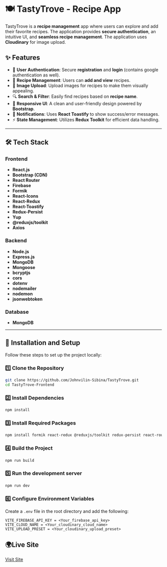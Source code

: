 # 🍽️ TastyTrove - Recipe App

TastyTrove is a **recipe management** app where users can explore and add their favorite recipes. The application provides **secure authentication**, an intuitive UI, and **seamless recipe management**. The application uses **Cloudinary** for image upload.

## ✨ Features

- 🔐 **User Authentication**: Secure **registration** and **login** (contains google authentication as well).
- 📜 **Recipe Management**: Users can **add and view** recipes.
- 📸 **Image Upload**: Upload images for recipes to make them visually appealing.
- 🔍 **Search & Filter**: Easily find recipes based on **recipe name**.
- 🎨 **Responsive UI**: A clean and user-friendly design powered by **Bootstrap**.
- 🔔 **Notifications**: Uses **React Toastify** to show success/error messages.
- ⚡ **State Management**: Utilizes **Redux Toolkit** for efficient data handling.

---

## 🛠 Tech Stack

### **Frontend**
- **React.js**
- **Bootstrap (CDN)**
- **React Router**
- **Firebase**
- **Formik**
- **React-Icons**
- **React-Redux**
- **React-Toastify**
- **Redux-Persist**
- **Yup**
- **@reduxjs/toolkit**
- **Axios**

### **Backend**
- **Node.js**
- **Express.js**
- **MongoDB**
- **Mongoose**
- **bcryptjs**
- **cors**
- **dotenv**
- **nodemailer**
- **nodemon**
- **jsonwebtoken**

### **Database**
- **MongoDB**
---

## 🚀 Installation and Setup

Follow these steps to set up the project locally:

### 1️⃣ Clone the Repository
```sh
git clone https://github.com/Johnvilin-Sibina/TastyTrove.git
cd TastyTrove-Frontend
```
### 2️⃣ Install Dependencies
```sh
npm install
```
### 3️⃣ Install Required Packages
```sh
npm install formik react-redux @reduxjs/toolkit redux-persist react-router-dom axios firebase dotenv yup react-icons react-toastify
```
### 4️⃣ Build the Project
```sh
npm run build
```
### 5️⃣ Run the development server
```sh
npm run dev
```
### 6️⃣ Configure Environment Variables
Create a `.env` file in the root directory and add the following:
```env
VITE_FIREBASE_API_KEY = <Your_firebase_api_key>
VITE_CLOUD_NAME = <Your_cloudinary_cloud_name>
VITE_UPLOAD_PRESET = <Your_cloudinary_upload_preset>
```
## 🌍Live Site
[Visit Site](https://tasty-trove-recipes.netlify.app/)

